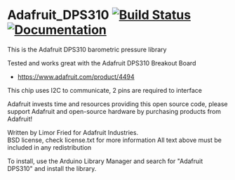 # Adafruit_DPS310 [![Build Status](https://github.com/adafruit/Adafruit_DPS310/workflows/Arduino%20Library%20CI/badge.svg)](https://github.com/adafruit/Adafruit_DPS310/actions)[![Documentation](https://github.com/adafruit/ci-arduino/blob/master/assets/doxygen_badge.svg)](http://adafruit.github.io/Adafruit_DPS310/html/index.html)
This is the Adafruit DPS310 barometric pressure library

Tested and works great with the Adafruit DPS310 Breakout Board
* https://www.adafruit.com/product/4494

This chip uses I2C to communicate, 2 pins are required to interface

Adafruit invests time and resources providing this open source code, please support Adafruit and open-source hardware by purchasing products from Adafruit!

Written by Limor Fried for Adafruit Industries.  
BSD license, check license.txt for more information
All text above must be included in any redistribution

To install, use the Arduino Library Manager and search for "Adafruit DPS310" and install the library.
